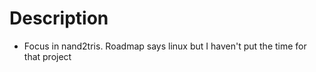 # Description
- Focus in nand2tris. Roadmap says linux but 
  I haven't put the time for that project
